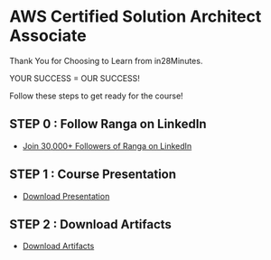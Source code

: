 # AWS Certified Solution Architect Associate

Thank You for Choosing to Learn from in28Minutes.

YOUR SUCCESS = OUR SUCCESS!

Follow these steps to get ready for the course!

## STEP 0 : Follow Ranga on LinkedIn

- [Join 30,000+ Followers of Ranga on LinkedIn](https://links.in28minutes.com/lin)

## STEP 1 : Course Presentation

- [Download Presentation](https://github.com/in28minutes/course-material/raw/main/02-aws-certified-solution-architect-associate/AWSCertification-SolutionArchitectAssociate-Presentation.pdf)

## STEP 2 : Download Artifacts

- [Download Artifacts](https://github.com/in28minutes/course-material/raw/main/02-aws-certified-solution-architect-associate/course-downloads.zip)
